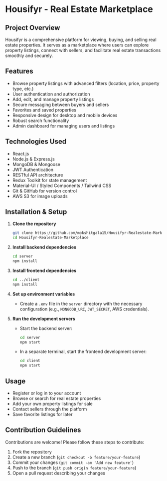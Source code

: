 # Housifyr - Real Estate Marketplace

## Project Overview

Housifyr is a comprehensive platform for viewing, buying, and selling real estate properties. It serves as a marketplace where users can explore property listings, connect with sellers, and facilitate real estate transactions smoothly and securely.

## Features

- Browse property listings with advanced filters (location, price, property type, etc.)
- User authentication and authorization
- Add, edit, and manage property listings
- Secure messaging between buyers and sellers
- Favorites and saved properties
- Responsive design for desktop and mobile devices
- Robust search functionality
- Admin dashboard for managing users and listings

## Technologies Used

- React.js 
- Node.js & Express.js
- MongoDB & Mongoose
- JWT Authentication
- RESTful API architecture
- Redux Toolkit for state management
- Material-UI / Styled Components / Tailwind CSS
- Git & GitHub for version control
- AWS S3 for image uploads

## Installation & Setup

1. **Clone the repository**
   ```bash
   git clone https://github.com/mokshitgala15/Housifyr-Realestate-Marketplace.git
   cd Housifyr-Realestate-Marketplace
   ```

2. **Install backend dependencies**
   ```bash
   cd server
   npm install
   ```

3. **Install frontend dependencies**
   ```bash
   cd ../client
   npm install
   ```

4. **Set up environment variables**
   - Create a `.env` file in the `server` directory with the necessary configuration (e.g., `MONGODB_URI`, `JWT_SECRET`, AWS credentials).

5. **Run the development servers**
   - Start the backend server:
     ```bash
     cd server
     npm start
     ```
   - In a separate terminal, start the frontend development server:
     ```bash
     cd client
     npm start
     ```

## Usage

- Register or log in to your account
- Browse or search for real estate properties
- Add your own property listings for sale
- Contact sellers through the platform
- Save favorite listings for later

## Contribution Guidelines

Contributions are welcome! Please follow these steps to contribute:

1. Fork the repository
2. Create a new branch (`git checkout -b feature/your-feature`)
3. Commit your changes (`git commit -am 'Add new feature'`)
4. Push to the branch (`git push origin feature/your-feature`)
5. Open a pull request describing your changes
